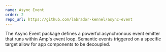 ```yaml
---
name: Async Event
order: 2
repo_url: https://github.com/labrador-kennel/async-event
---
```

The Async Event package defines a powerful asynchronous event emitter that runs within Amp's event loop. Semantic events 
triggered on a specific target allow for app components to be decoupled.
